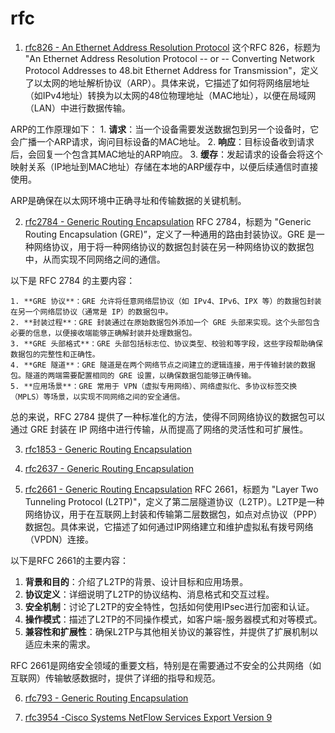 # rfc



1. [rfc826 - An Ethernet Address Resolution Protocol](https://www.rfc-editor.org/rfc/rfc826)
    这个RFC 826，标题为 "An Ethernet Address Resolution Protocol -- or -- Converting Network Protocol Addresses to 48.bit Ethernet Address for Transmission"，定义了以太网的地址解析协议（ARP）。具体来说，它描述了如何将网络层地址（如IPv4地址）转换为以太网的48位物理地址（MAC地址），以便在局域网（LAN）中进行数据传输。

ARP的工作原理如下：
    1. **请求**：当一个设备需要发送数据包到另一个设备时，它会广播一个ARP请求，询问目标设备的MAC地址。
    2. **响应**：目标设备收到请求后，会回复一个包含其MAC地址的ARP响应。
    3. **缓存**：发起请求的设备会将这个映射关系（IP地址到MAC地址）存储在本地的ARP缓存中，以便后续通信时直接使用。

ARP是确保在以太网环境中正确寻址和传输数据的关键机制。


2. [rfc2784 - Generic Routing Encapsulation](https://www.rfc-editor.org/rfc/rfc2784)
RFC 2784，标题为 "Generic Routing Encapsulation (GRE)”，定义了一种通用的路由封装协议。GRE 是一种网络协议，用于将一种网络协议的数据包封装在另一种网络协议的数据包中，从而实现不同网络之间的通信。

以下是 RFC 2784 的主要内容：

    1. **GRE 协议**：GRE 允许将任意网络层协议（如 IPv4、IPv6、IPX 等）的数据包封装在另一个网络层协议（通常是 IP）的数据包中。
    2. **封装过程**：GRE 封装通过在原始数据包外添加一个 GRE 头部来实现。这个头部包含必要的信息，以便接收端能够正确解封装并处理数据包。
    3. **GRE 头部格式**：GRE 头部包括标志位、协议类型、校验和等字段，这些字段帮助确保数据包的完整性和正确性。
    4. **GRE 隧道**：GRE 隧道是在两个网络节点之间建立的逻辑连接，用于传输封装的数据包。隧道的两端需要配置相同的 GRE 设置，以确保数据包能够正确传输。
    5. **应用场景**：GRE 常用于 VPN（虚拟专用网络）、网络虚拟化、多协议标签交换（MPLS）等场景，以实现不同网络之间的安全通信。

总的来说，RFC 2784 提供了一种标准化的方法，使得不同网络协议的数据包可以通过 GRE 封装在 IP 网络中进行传输，从而提高了网络的灵活性和可扩展性。


3. [rfc1853 - Generic Routing Encapsulation](https://www.rfc-editor.org/rfc/rfc1853)


4. [rfc2637 - Generic Routing Encapsulation](https://www.rfc-editor.org/rfc/rfc2637)


5. [rfc2661 - Generic Routing Encapsulation](https://www.rfc-editor.org/rfc/rfc2661)
RFC 2661，标题为 "Layer Two Tunneling Protocol (L2TP)"，定义了第二层隧道协议（L2TP）。L2TP是一种网络协议，用于在互联网上封装和传输第二层数据包，如点对点协议（PPP）数据包。具体来说，它描述了如何通过IP网络建立和维护虚拟私有拨号网络（VPDN）连接。

以下是RFC 2661的主要内容：

1. **背景和目的**：介绍了L2TP的背景、设计目标和应用场景。
2. **协议定义**：详细说明了L2TP的协议结构、消息格式和交互过程。
3. **安全机制**：讨论了L2TP的安全特性，包括如何使用IPsec进行加密和认证。
4. **操作模式**：描述了L2TP的不同操作模式，如客户端-服务器模式和对等模式。
5. **兼容性和扩展性**：确保L2TP与其他相关协议的兼容性，并提供了扩展机制以适应未来的需求。

RFC 2661是网络安全领域的重要文档，特别是在需要通过不安全的公共网络（如互联网）传输敏感数据时，提供了详细的指导和规范。






6. [rfc793 - Generic Routing Encapsulation](https://www.rfc-editor.org/rfc/rfc793)





10. [rfc3954 -Cisco Systems NetFlow Services Export Version 9](https://www.rfc-editor.org/rfc/rfc3954)
